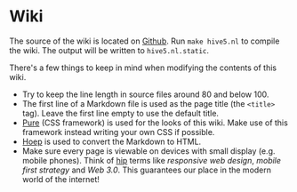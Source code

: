 Wiki
====

The source of the wiki is located on [Github](https://github.com/hive5/wiki).
Run `make hive5.nl` to compile the wiki. The output will be written to
`hive5.nl.static`.

There's a few things to keep in mind when modifying the contents of this wiki.

 - Try to keep the line length in source files around 80 and below 100.
 - The first line of a Markdown file is used as the page title (the `<title>`
   tag). Leave the first line empty to use the default title.
 - [Pure][1] (CSS framework) is used for the looks of this wiki. Make use of this
   framework instead writing your own CSS if possible.
 - [Hoep][2] is used to convert the Markdown to HTML.
 - Make sure every page is viewable on devices with small display (e.g. mobile
   phones). Think of [hip][3] terms like *responsive web design*, *mobile first strategy*
   and *Web 3.0*. This guarantees our place in the modern world of the internet!


[1]: http://purecss.io
[2]: https://github.com/Anomareh/Hoep
[3]: http://www.urbandictionary.com/define.php?term=hip
